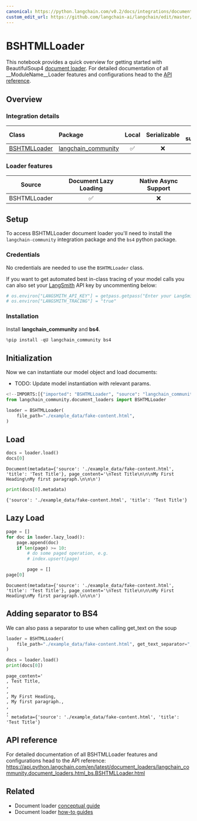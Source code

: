 ```yaml
---
canonical: https://python.langchain.com/v0.2/docs/integrations/document_loaders/bshtml/
custom_edit_url: https://github.com/langchain-ai/langchain/edit/master/docs/docs/integrations/document_loaders/bshtml.ipynb
---
```


# BSHTMLLoader

This notebook provides a quick overview for getting started with BeautifulSoup4 [document loader](https://python.langchain.com/v0.2/docs/concepts/#document-loaders). For detailed documentation of all __ModuleName__Loader features and configurations head to the [API reference](https://api.python.langchain.com/en/latest/document_loaders/langchain_community.document_loaders.html_bs.BSHTMLLoader.html).

## Overview
### Integration details

| Class | Package | Local | Serializable | JS support|
| :--- | :--- | :---: | :---: |  :---: |
| [BSHTMLLoader](https://api.python.langchain.com/en/latest/document_loaders/langchain_community.document_loaders.html_bs.BSHTMLLoader.html) | [langchain_community](https://api.python.langchain.com/en/latest/community_api_reference.html) | ✅ | ❌ | ❌ | 
### Loader features
| Source | Document Lazy Loading | Native Async Support
| :---: | :---: | :---: |
| BSHTMLLoader | ✅ | ❌ | 

## Setup

To access BSHTMLLoader document loader you'll need to install the `langchain-community` integration package and the `bs4` python package.

### Credentials

No credentials are needed to use the `BSHTMLLoader` class.

If you want to get automated best in-class tracing of your model calls you can also set your [LangSmith](https://docs.smith.langchain.com/) API key by uncommenting below:

```python
# os.environ["LANGSMITH_API_KEY"] = getpass.getpass("Enter your LangSmith API key: ")
# os.environ["LANGSMITH_TRACING"] = "true"
```

### Installation

Install **langchain_community** and **bs4**.

```python
%pip install -qU langchain_community bs4
```

## Initialization

Now we can instantiate our model object and load documents:

- TODO: Update model instantiation with relevant params.

```python
<!--IMPORTS:[{"imported": "BSHTMLLoader", "source": "langchain_community.document_loaders", "docs": "https://api.python.langchain.com/en/latest/document_loaders/langchain_community.document_loaders.html_bs.BSHTMLLoader.html", "title": "BSHTMLLoader"}]-->
from langchain_community.document_loaders import BSHTMLLoader

loader = BSHTMLLoader(
    file_path="./example_data/fake-content.html",
)
```

## Load

```python
docs = loader.load()
docs[0]
```

```output
Document(metadata={'source': './example_data/fake-content.html', 'title': 'Test Title'}, page_content='\nTest Title\n\n\nMy First Heading\nMy first paragraph.\n\n\n')
```

```python
print(docs[0].metadata)
```
```output
{'source': './example_data/fake-content.html', 'title': 'Test Title'}
```
## Lazy Load

```python
page = []
for doc in loader.lazy_load():
    page.append(doc)
    if len(page) >= 10:
        # do some paged operation, e.g.
        # index.upsert(page)

        page = []
page[0]
```

```output
Document(metadata={'source': './example_data/fake-content.html', 'title': 'Test Title'}, page_content='\nTest Title\n\n\nMy First Heading\nMy first paragraph.\n\n\n')
```

## Adding separator to BS4

We can also pass a separator to use when calling get_text on the soup

```python
loader = BSHTMLLoader(
    file_path="./example_data/fake-content.html", get_text_separator=", "
)

docs = loader.load()
print(docs[0])
```
```output
page_content='
, Test Title, 
, 
, 
, My First Heading, 
, My first paragraph., 
, 
, 
' metadata={'source': './example_data/fake-content.html', 'title': 'Test Title'}
```
## API reference

For detailed documentation of all BSHTMLLoader features and configurations head to the API reference: https://api.python.langchain.com/en/latest/document_loaders/langchain_community.document_loaders.html_bs.BSHTMLLoader.html

## Related

- Document loader [conceptual guide](/docs/concepts/#document-loaders)
- Document loader [how-to guides](/docs/how_to/#document-loaders)